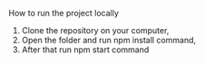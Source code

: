 How to run the project locally
1. Clone the repository on your computer,
2. Open the folder and run npm install command,
3. After that run npm start command
